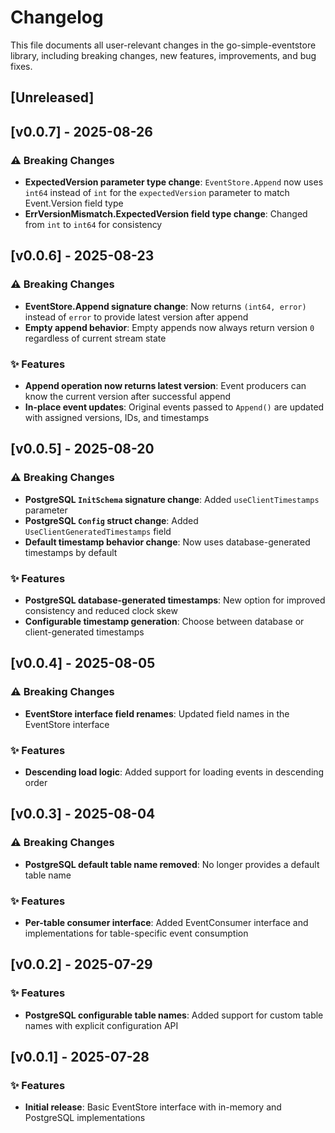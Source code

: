 # Changelog

This file documents all user-relevant changes in the go-simple-eventstore library, including breaking changes, new features, improvements, and bug fixes.

## [Unreleased]

## [v0.0.7] - 2025-08-26

### ⚠️ Breaking Changes
- **ExpectedVersion parameter type change**: `EventStore.Append` now uses `int64` instead of `int` for the `expectedVersion` parameter to match Event.Version field type
- **ErrVersionMismatch.ExpectedVersion field type change**: Changed from `int` to `int64` for consistency

## [v0.0.6] - 2025-08-23

### ⚠️ Breaking Changes
- **EventStore.Append signature change**: Now returns `(int64, error)` instead of `error` to provide latest version after append
- **Empty append behavior**: Empty appends now always return version `0` regardless of current stream state

### ✨ Features
- **Append operation now returns latest version**: Event producers can know the current version after successful append
- **In-place event updates**: Original events passed to `Append()` are updated with assigned versions, IDs, and timestamps

## [v0.0.5] - 2025-08-20

### ⚠️ Breaking Changes
- **PostgreSQL `InitSchema` signature change**: Added `useClientTimestamps` parameter
- **PostgreSQL `Config` struct change**: Added `UseClientGeneratedTimestamps` field
- **Default timestamp behavior change**: Now uses database-generated timestamps by default

### ✨ Features
- **PostgreSQL database-generated timestamps**: New option for improved consistency and reduced clock skew
- **Configurable timestamp generation**: Choose between database or client-generated timestamps

## [v0.0.4] - 2025-08-05

### ⚠️ Breaking Changes
- **EventStore interface field renames**: Updated field names in the EventStore interface

### ✨ Features
- **Descending load logic**: Added support for loading events in descending order

## [v0.0.3] - 2025-08-04

### ⚠️ Breaking Changes
- **PostgreSQL default table name removed**: No longer provides a default table name

### ✨ Features
- **Per-table consumer interface**: Added EventConsumer interface and implementations for table-specific event consumption

## [v0.0.2] - 2025-07-29

### ✨ Features
- **PostgreSQL configurable table names**: Added support for custom table names with explicit configuration API

## [v0.0.1] - 2025-07-28

### ✨ Features
- **Initial release**: Basic EventStore interface with in-memory and PostgreSQL implementations
